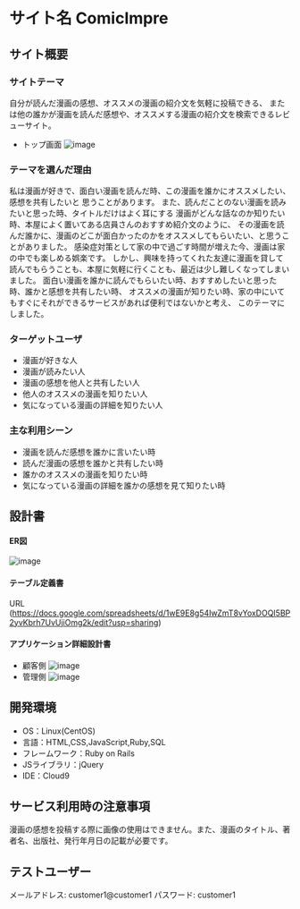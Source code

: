 # サイト名  ComicImpre

## サイト概要
### サイトテーマ
自分が読んだ漫画の感想、オススメの漫画の紹介文を気軽に投稿できる、
または他の誰かが漫画を読んだ感想や、オススメする漫画の紹介文を検索できるレビューサイト。
- トップ画面
![image](https://user-images.githubusercontent.com/108564549/192443428-d8fe6b45-7b6c-43d8-91d9-8e400e538abe.png)

### テーマを選んだ理由
私は漫画が好きで、面白い漫画を読んだ時、この漫画を誰かにオススメしたい、感想を共有したいと
思うことがあります。
また、読んだことのない漫画を読みたいと思った時、タイトルだけはよく耳にする
漫画がどんな話なのか知りたい時、本屋によく置いてある店員さんのおすすめ紹介文のように、
その漫画を読んだ誰かに、漫画のどこが面白かったのかをオススメしてもらいたい、と思うことがありました。
感染症対策として家の中で過ごす時間が増えた今、漫画は家の中でも楽しめる娯楽です。
しかし、興味を持ってくれた友達に漫画を貸して読んでもらうことも、本屋に気軽に行くことも、最近は少し難しくなってしまいました。
面白い漫画を誰かに読んでもらいたい時、おすすめしたいと思った時、誰かと感想を共有したい時、
オススメの漫画が知りたい時、家の中にいてもすぐにそれができるサービスがあれば便利ではないかと考え、
このテーマにしました。

### ターゲットユーザ
- 漫画が好きな人
- 漫画が読みたい人
- 漫画の感想を他人と共有したい人
- 他人のオススメの漫画を知りたい人
- 気になっている漫画の詳細を知りたい人

### 主な利用シーン
- 漫画を読んだ感想を誰かに言いたい時
- 読んだ漫画の感想を誰かと共有したい時
- 誰かのオススメの漫画を知りたい時
- 気になっている漫画の詳細を誰かの感想を見て知りたい時

## 設計書
#### ER図
 ![image](https://user-images.githubusercontent.com/108564549/192446704-1172a48a-c608-49ac-a421-5b34ff63d3dc.png)
#### テーブル定義書
 URL
 (https://docs.google.com/spreadsheets/d/1wE9E8g54IwZmT8vYoxDOQI5BP2yvKbrh7UvUjiOmg2k/edit?usp=sharing)
#### アプリケーション詳細設計書
- 顧客側
 ![image](https://user-images.githubusercontent.com/108564549/192446804-1d46ef4e-4202-49e6-8ef3-15a45aaeb6b3.png)
- 管理側
 ![image](https://user-images.githubusercontent.com/108564549/192446972-b7343e09-9d14-45c5-8103-55e3df22e71a.png)

## 開発環境
- OS：Linux(CentOS)
- 言語：HTML,CSS,JavaScript,Ruby,SQL
- フレームワーク：Ruby on Rails
- JSライブラリ：jQuery
- IDE：Cloud9

## サービス利用時の注意事項
 漫画の感想を投稿する際に画像の使用はできません。また、漫画のタイトル、著者名、出版社、発行年月日の記載が必要です。

## テストユーザー
 メールアドレス: customer1@customer1
 パスワード: customer1
